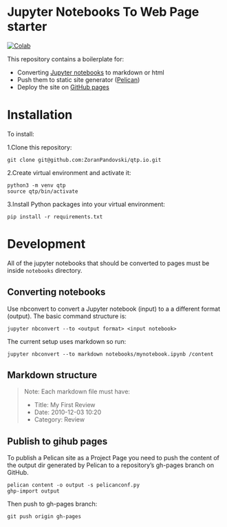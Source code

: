 # Jupyter Notebooks To Web Page starter

[![Colab](https://colab.research.google.com/assets/colab-badge.svg)](https://colab.research.google.com/github/ZoranPandovski/qtp.io/blob/master/notebooks/VIX_blend.ipynb)

This repository contains a boilerplate for:

* Converting [Jupyter notebooks](https://jupyter.org/) to markdown or html
* Push them to static site generator ([Pelican](http://docs.getpelican.com/en/3.6.3/index.html))
* Deploy the site on [GitHub pages](https://pages.github.com/) 

# Installation

To install:

1.Clone this repository:
```
git clone git@github.com:ZoranPandovski/qtp.io.git
```
2.Create virtual environment and activate it:
```
python3 -m venv qtp
source qtp/bin/activate
```
3.Install Python packages into your virtual environment: 
```
pip install -r requirements.txt
```
# Development

All of the jupyter notebooks that should be converted to pages must be inside `notebooks` directory. 

## Converting notebooks 

Use nbconvert to convert a Jupyter notebook (input) to a a different format (output). The basic command structure is:

```
jupyter nbconvert --to <output format> <input notebook>
```
The current setup uses markdown so run:

```
jupyter nbconvert --to markdown notebooks/mynotebook.ipynb /content
```

## Markdown structure

> Note: Each markdown file must have:
> * Title: My First Review
> * Date: 2010-12-03 10:20
> * Category: Review

## Publish to gihub pages

To publish a Pelican site as a Project Page you need to push the content of the output dir generated by Pelican to a repository’s gh-pages branch on GitHub.

```
pelican content -o output -s pelicanconf.py
ghp-import output
```
Then push to gh-pages branch:
```
git push origin gh-pages
```

